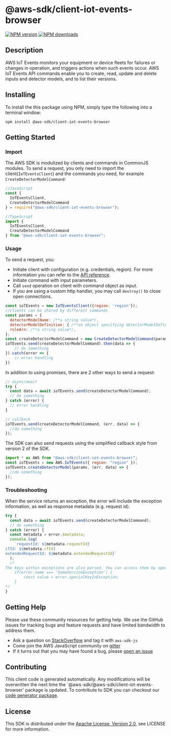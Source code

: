 # @aws-sdk/client-iot-events-browser

[![NPM version](https://img.shields.io/npm/v/@aws-sdk/client-iot-events-browser/preview.svg)](https://www.npmjs.com/package/@aws-sdk/client-iot-events-browser)
[![NPM downloads](https://img.shields.io/npm/dm/@aws-sdk/client-iot-events-browser.svg)](https://www.npmjs.com/package/@aws-sdk/client-iot-events-browser)

## Description

<p>AWS IoT Events monitors your equipment or device fleets for failures or changes in operation, and triggers actions when such events occur. AWS IoT Events API commands enable you to create, read, update and delete inputs and detector models, and to list their versions.</p>

## Installing

To install the this package using NPM, simply type the following into a terminal window:

```
npm install @aws-sdk/client-iot-events-browser
```

## Getting Started

### Import

The AWS SDK is modulized by clients and commands in CommonJS modules. To send a request, you only need to import the client(`IoTEventsClient`) and the commands you need, for example `CreateDetectorModelCommand`:

```javascript
//JavaScript
const {
  IoTEventsClient,
  CreateDetectorModelCommand
} = require("@aws-sdk/client-iot-events-browser");
```

```javascript
//TypeScript
import {
  IoTEventsClient,
  CreateDetectorModelCommand
} from "@aws-sdk/client-iot-events-browser";
```

### Usage

To send a request, you:

- Initiate client with configuration (e.g. credentials, region). For more information you can refer to the [API reference][].
- Initiate command with input parameters.
- Call `send` operation on client with command object as input.
- If you are using a custom http handler, you may call `destroy()` to close open connections.

```javascript
const ioTEvents = new IoTEventsClient({region: 'region'});
//clients can be shared by different commands
const params = {
  detectorModelName: /**a string value*/,
  detectorModelDefinition: { /**an object specifying detectorModelDefinition*/ },
  roleArn: /**a string value*/,
};
const createDetectorModelCommand = new CreateDetectorModelCommand(params);
ioTEvents.send(createDetectorModelCommand).then(data => {
    // do something
}).catch(error => {
    // error handling
})
```

In addition to using promises, there are 2 other ways to send a request:

```javascript
// async/await
try {
  const data = await ioTEvents.send(createDetectorModelCommand);
  // do something
} catch (error) {
  // error handling
}
```

```javascript
// callback
ioTEvents.send(createDetectorModelCommand, (err, data) => {
  //do something
});
```

The SDK can also send requests using the simplified callback style from version 2 of the SDK.

```javascript
import * as AWS from "@aws-sdk/client-iot-events-browser";
const ioTEvents = new AWS.IoTEvents({ region: "region" });
ioTEvents.createDetectorModel(params, (err, data) => {
  //do something
});
```

### Troubleshooting

When the service returns an exception, the error will include the exception information, as well as response metadata (e.g. request id).

```javascript
try {
  const data = await ioTEvents.send(createDetectorModelCommand);
  // do something
} catch (error) {
  const metadata = error.$metadata;
  console.log(
    `requestId: ${metadata.requestId}
cfId: ${metadata.cfId}
extendedRequestId: ${metadata.extendedRequestId}`
  );
  /*
The keys within exceptions are also parsed. You can access them by specifying exception names:
    if(error.name === 'SomeServiceException') {
        const value = error.specialKeyInException;
    }
*/
}
```

## Getting Help

Please use these community resources for getting help. We use the GitHub issues for tracking bugs and feature requests and have limited bandwidth to address them.

- Ask a question on [StackOverflow](https://stackoverflow.com/questions/tagged/aws-sdk-js) and tag it with `aws-sdk-js`
- Come join the AWS JavaScript community on [gitter](https://gitter.im/aws/aws-sdk-js-v3)
- If it turns out that you may have found a bug, please [open an issue](https://github.com/aws/aws-sdk-js-v3/issues)

## Contributing

This client code is generated automatically. Any modifications will be overwritten the next time the `@aws-sdk/@aws-sdk/client-iot-events-browser' package is updated. To contribute to SDK you can checkout our [code generator package][].

## License

This SDK is distributed under the
[Apache License, Version 2.0](http://www.apache.org/licenses/LICENSE-2.0),
see LICENSE for more information.

[code generator package]: https://github.com/aws/aws-sdk-js-v3/tree/master/packages/service-types-generator
[api reference]: https://docs.aws.amazon.com/AWSJavaScriptSDK/latest/
